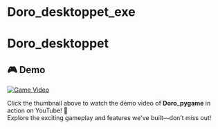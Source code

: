 ﻿# Doro_desktoppet_exe
# Doro_desktoppet

## 🎮 Demo

[![Game Video](https://img.youtube.com/vi/uSzM2yFaHKU/hqdefault.jpg)](https://youtube.com/shorts/uSzM2yFaHKU?si=iHE0HXkQH3lKBr2m)

Click the thumbnail above to watch the demo video of **Doro_pygame** in action on YouTube! 🚀  
Explore the exciting gameplay and features we've built—don’t miss out!
